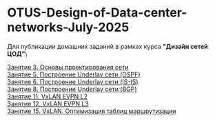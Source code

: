 # OTUS-Design-of-Data-center-networks-July-2025
Для публикации домашних заданий в рамках курса **"Дизайн сетей ЦОД"**\

[Занятие 3. Основы проектирования сети](https://github.com/VladTarasov/OTUS-Design-of-Data-center-networks-July-2025/blob/main/Lesson_3_basics%20of%20network%20design_2/Readme.md)\
[Занятие 5. Построение Underlay сети (OSPF)](https://github.com/VladTarasov/OTUS-Design-of-Data-center-networks-July-2025/tree/main/Lesson5_Underlay_on_OSPF)\
[Занятие 6. Построение Underlay сети (IS-IS)](https://github.com/VladTarasov/OTUS-Design-of-Data-center-networks-July-2025/tree/main/Lesson_6_Underlay_IS-IS)\
[Занятие 8. Построение Underlay сети (BGP)](https://github.com/VladTarasov/OTUS-Design-of-Data-center-networks-July-2025/blob/main/Lesson_8_Underlay_BGP/Readme.md)\
[Занятие 11. VxLAN EVPN L2](https://github.com/VladTarasov/OTUS-Design-of-Data-center-networks-July-2025/blob/main/Lesson_11_VxLAN_EVPN_L2/Readme.md)\
[Занятие 12. VxLAN EVPN L3](https://github.com/VladTarasov/OTUS-Design-of-Data-center-networks-July-2025/blob/main/Lesson_11_VxLAN_EVPN_L3/Readme.md)\
[Занятие 15. VxLAN. Оптимизация таблиц маршрутизации](https://github.com/VladTarasov/OTUS-Design-of-Data-center-networks-July-2025/blob/main/Lesson_15_Route-type_5/Readme.md)
